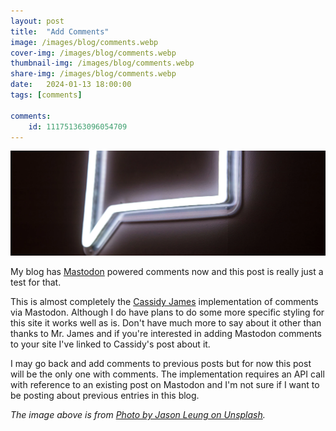 ```yaml
---
layout: post
title:  "Add Comments"
image: /images/blog/comments.webp
cover-img: /images/blog/comments.webp
thumbnail-img: /images/blog/comments.webp
share-img: /images/blog/comments.webp
date:   2024-01-13 18:00:00
tags: [comments]

comments:
    id: 111751363096054709
---
```


![main-image]

My blog has [Mastodon] powered comments now and this post is really just a test for that.

<!--more-->

This is almost completely the [Cassidy James] implementation of comments via Mastodon. Although I do have plans to do some more specific styling for this site it works well as is. Don't have much more to say about it other than thanks to Mr. James and if you're interested in adding Mastodon comments to your site I've linked to Cassidy's post about it.

I may go back and add comments to previous posts but for now this post will be the only one with comments. The implementation requires an API call with reference to an existing post on Mastodon and I'm not sure if I want to be posting about previous entries in this blog.

*The image above is from [Photo by Jason Leung on Unsplash].*

[Photo by Jason Leung on Unsplash]:  https://unsplash.com/@ninjason
[Mastodon]: https://joinmastodon.org/
[main-image]: /images/blog/comments.webp "Comments"
[Cassidy James]: https://cassidyjames.com/blog/fediverse-blog-comments-mastodon/